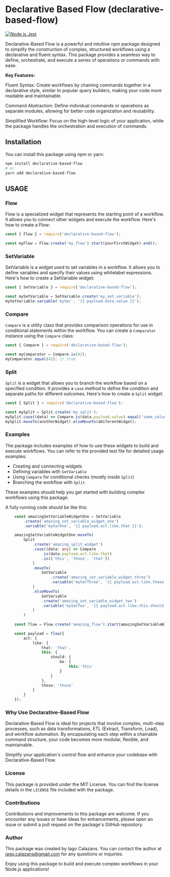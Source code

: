 # Declarative Based Flow (declarative-based-flow)

[![Node.js Jest](https://github.com/iagocalazans/declarative-based-flow/actions/workflows/node.js.yml/badge.svg?branch=master)](https://github.com/iagocalazans/declarative-based-flow/actions/workflows/node.js.yml)

Declarative-Based Flow is a powerful and intuitive npm package designed to simplify the construction of complex, structured workflows using a declarative and fluent syntax. This package provides a seamless way to define, orchestrate, and execute a series of operations or commands with ease.

__Key Features:__

Fluent Syntax: Create workflows by chaining commands together in a declarative style, similar to popular query builders, making your code more readable and maintainable.

Command Abstraction: Define individual commands or operations as separate modules, allowing for better code organization and reusability.

<!-- Customizable Commands: Easily extend the package to include custom command classes that suit your specific needs, whether it's data transformation, external integrations, or business logic. -->

Simplified Workflow: Focus on the high-level logic of your application, while the package handles the orchestration and execution of commands.

<!-- Error Handling: Built-in error handling and exception management to ensure that your workflows run smoothly. -->

## Installation

You can install this package using npm or yarn:

```bash
npm install declarative-based-flow
# or
yarn add declarative-based-flow
```

## USAGE

### Flow

Flow is a specialized widget that represents the starting point of a workflow. It allows you to connect other widgets and execute the workflow. Here's how to create a Flow:

```js
const { Flow } = require('declarative-based-flow');

const myFlow = Flow.create('my_flow').start(yourFirstWidget).end();
```

### SetVariable

SetVariable is a widget used to set variables in a workflow. It allows you to define variables and specify their values using whitelabel expressions. Here's how to create a SetVariable widget:

```js
const { SetVariable } = require('declarative-based-flow');

const mySetVariable = SetVariable.create('my_set_variable');
mySetVariable.variable('myVar', '{{ payload.data.value }}');
```

### Compare

`Compare` is a utility class that provides comparison operations for use in conditional statements within the workflow. You can create a `Comparator` instance using the `Compare` class:

```js
const { Compare } = require('declarative-based-flow');

const myComparator = Compare.is(42);
myComparator.equal(42); // true 
```

### Split

`Split` is a widget that allows you to branch the workflow based on a specified condition. It provides a `case` method to define the condition and separate paths for different outcomes. Here's how to create a `Split` widget:

```js
const { Split } = require('declarative-based-flow');

const mySplit = Split.create('my_split');
mySplit.case((data) => Compare.is(data.payload.value).equal('some_value'));
mySplit.moveTo(anotherWidget).elseMoveTo(aDiferentWidget);
```

### Examples

The package includes examples of how to use these widgets to build and execute workflows. You can refer to the provided test file for detailed usage examples:

- Creating and connecting widgets
- Defining variables with `SetVariable`
- Using `Compare` for conditional checks (mostly inside `Split`)
- Branching the workflow with `Split`

These examples should help you get started with building complex workflows using this package.

A fully running code should be like this:

```ts
    const amazingSetVariableWidgetOne = SetVariable
        .create('amazing_set_variable_widget_one')
        .variable('myVarOne', '{{ payload.act.like.that }}');

    amazingSetVariableWidgetOne.moveTo(
        Split
            .create('amazing_split_widget')
            .case((data: any) => Compare
                .is(data.payload.act.like.that)
                .in(['this', 'those', 'that'])
            )
            .moveTo(
                SetVariable
                    .create('amazing_set_variable_widget_three')
                    .variable('myVarThree', '{{ payload.act.like.those }}')
            )
            .elseMoveTo(
                SetVariable
                .create('amazing_set_variable_widget_two')
                .variable('myVarTwo', '{{ payload.act.like.this.should.be.this }}')
            )
        )
    
    const flow = Flow.create('amazing_flow').start(amazingSetVariableWidgetOne).end();

    const payload = flow({
        act: {
            like: { 
                that: 'that', 
                this: { 
                    should: { 
                        be: { 
                            this:'this' 
                        } 
                    } 
                }, 
                those: 'those' 
            }
        }
    });
```

### Why Use Declarative-Based Flow

Declarative-Based Flow is ideal for projects that involve complex, multi-step processes, such as data transformations, ETL (Extract, Transform, Load), and workflow automation. By encapsulating each step within a chainable command structure, your code becomes more modular, flexible, and maintainable.

Simplify your application's control flow and enhance your codebase with Declarative-Based Flow.

### License

This package is provided under the MIT License. You can find the license details in the `LICENSE` file included with the package.

### Contributions

Contributions and improvements to this package are welcome. If you encounter any issues or have ideas for enhancements, please open an issue or submit a pull request on the package's GitHub repository.

### Author

This package was created by Iago Calazans. You can contact the author at <iago.calazans@gmail.com> for any questions or inquiries.

Enjoy using this package to build and execute complex workflows in your Node.js applications!
